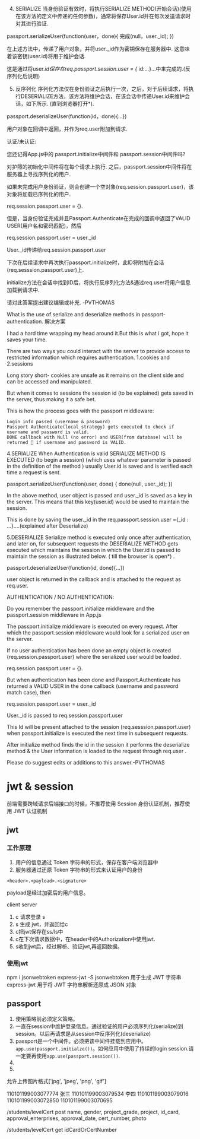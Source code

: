 4. SERIALIZE 当身份验证有效时，将执行SERIALIZE METHOD(开始会话)(使用在该方法的定义中传递的任何参数)，通常将保存User.id并在每次发送请求时对其进行验证.

passport.serializeUser(function(user，done){ 完成(null，user._id); })

在上述方法中，传递了用户对象，并将user._id作为密钥保存在服务器中. 这意味着该密钥(user.id)将用于维护会话.

这是通过将user._id保存在req.passport.session.user = {_ id:…}…中来完成的.(反序列化后说明)

5. 反序列化 序列化方法仅在身份验证之后执行一次，之后，对于后续请求，将执行DESERIALIZE方法，该方法将维护会话，在该会话中传递User.id来维护会话，如下所示. (直到浏览器打开*).

passport.deserializeUser(function(id，done){…})

用户对象在回调中返回，并作为req.user附加到请求.

认证/未认证:

您还记得App.js中的 passport.initialize中间件和 passport.session中间件吗?

对护照的初始化中间件将在每个请求上执行. 之后，passport.session中间件将在服务器上寻找序列化的用户.

如果未完成用户身份验证，则会创建一个空对象(req.session.passport.user)，该对象将加载已序列化的用户.

req.session.passport.user = {}.

但是，当身份验证完成并且Passport.Authenticate在完成的回调中返回了VALID USER(用户名和密码匹配)，然后

req.session.passport.user = user._id

User._id传递给req.session.passport.user

下次在后续请求中再次执行passport.initialize时，此ID将附加在会话(req.sesssion.passport.user)上.

initialize方法在会话中找到ID后，将执行反序列化方法&通过req.user将用户信息加载到请求中.

请对此答案提出建议编辑或补充. -PVTHOMAS

What is the use of serialize and deserialize methods in passport-authentication.
解决方案

I had a hard time wrapping my head around it.But this is what i got, hope it saves your time.

There are two ways you could interact with the server to provide access to restricted information which requires authentication. 1.cookies and 2.sessions

Long story short- cookies are unsafe as it remains on the client side and can be accessed and manipulated.

But when it comes to sessions the session id (to be explained) gets saved in the server, thus making it a safe bet.

This is how the process goes with the passport middleware:

    Login info passed (username & password)
    Passport Authenticate(local strategy) gets executed to check if username and password is valid.
    DONE callback with Null (no error) and USER(from database) will be returned  if username and password is VALID.

4.SERIALIZE When Authentication is valid SERIALIZE METHOD IS EXECUTED (to begin a session) (which uses whatever parameter is passed in the definition of the method ) usually User.id is saved and is verified each time a request is sent.

passport.serializeUser(function(user, done) { done(null, user._id); })

In the above method, user object is passed and user._id is saved as a key in the server. This means that this key(user.id) would be used to maintain the session.

This is done by saving the user._id in the req.passport.session.user ={_id : …}….(explained after Deserialize)

5.DESERIALIZE Serialize method is executed only once after authentication, and later on, for subsequent requests the DESERIALIZE METHOD gets executed which maintains the session in which the User.id is passed to maintain the session as illustrated below. ( till the browser is open*) .

passport.deserializeUser(function(id, done){…})

user object is returned in the callback and is attached to the request as req.user.

AUTHENTICATION / NO AUTHENTICATION:

Do you remember the passport.initialize middleware and the passport.session middleware in App.js

The passport.initialize middleware is executed on every request. After which the passport.session middleware would look for a serialized user on the server.

If no user authentication has been done an empty object is created (req.session.passport.user) where the serialized user would be loaded.

req.session.passport.user = {}.

But when authentication has been done and Passport.Authenticate has returned a VALID USER in the done callback (username and password match case), then

req.session.passport.user = user._id

User._id is passed to req.session.passport.user

This Id will be present attached to the session (req.sesssion.passport.user) when passport.initialize is executed the next time in subsequent requests.

After initialize method finds the id in the session it performs the deserialize method & the User information is loaded to the request through req.user .

Please do suggest edits or additions to this answer.-PVTHOMAS

# jwt & session
前端需要跨域请求后端接口的时候，不推荐使用 Session 身份认证机制，推荐使用 JWT 认证机制

## jwt
### 工作原理
1. 用户的信息通过 Token 字符串的形式，保存在客户端浏览器中
2. 服务器通过还原 Token 字符串的形式来认证用户的身份

```
<header>.<payload>.<signature>
```
payload是经过加密后的用户信息。

client     server
1. c 请求登录 s
2. s 生成 jwt，并返回给c
3. c把jwt保存在ss/ls中
4. c在下次请求数据中，在header中的Authorization中使用jwt.
5. s收到jwt后，经过解析、验证jwt,再返回数据。

### 使用jwt

npm i jsonwebtoken express-jwt -S
jsonwebtoken 用于生成 JWT 字符串
express-jwt 用于将 JWT 字符串解析还原成 JSON 对象

## passport
1. 使用策略前必须定义策略。
2. 一直在session中维护登录信息。通过验证的用户必须序列化(serialize)到session。以后再请求是从session中反序列化(deserialize)
3. passport是一个中间件。必须把该中间件挂载到应用中。`app.use(passport.initialze())`。如何应用中使用了持续的login session.请一定要再使用`app.use(passport.session())`.
4. 
5. 


允许上传图片格式['jpg', 'jpeg', 'png', 'gif']

110101199003077774 张三
110101199003079534 李四
110101199003079016
110101199003072850
110101199003070695

/students/levelCert
post
    name,
    gender,
    project_grade,
    project,
    id_card,
    approval_enterprises,
    approval_date,
    cert_number,
    photo

/students/levelCert
get
    idCardOrCertNumber

